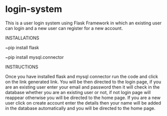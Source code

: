 # login-system
This is a user login system using Flask Framework in which an existing user can login and a new user can register for a new account.

INSTALLATIONS

~pip install flask

~pip install mysql.connector

INSTRUCTIONS

Once you have installed flask and mysql connector run the code and click on the link generated link. You will be then directed to the login page, 
if you are an existing user enter your email and password then it will check in the database whether you are an existing user or not, if not login page will reappear otherwise you will be directed to the home page.
If you are a new user click on create account enter the details then your name will be added in the database automatically and you will be directed to the home page.
